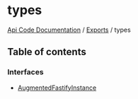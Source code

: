 # types
 
[Api Code Documentation](../README.md) / [Exports](../modules.md) / types

## Table of contents

### Interfaces

- [AugmentedFastifyInstance](../interfaces/types.AugmentedFastifyInstance.md)
